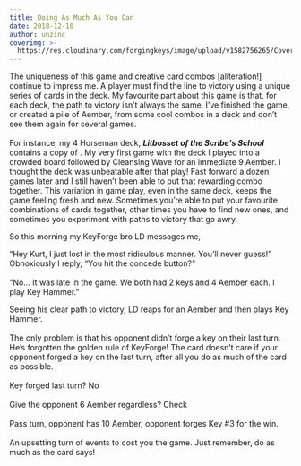 ```yaml
---
title: Doing As Much As You Can
date: 2018-12-10
author: unzinc
coverimg: >-
  https://res.cloudinary.com/forgingkeys/image/upload/v1582756265/Cover%20Images/001_lq9fcp.png
---
```

The uniqueness of this game and creative card combos [aliteration!] continue to impress me. A player must find the line to victory using a unique series of cards in the deck. My favourite part about this game is that, for each deck, the path to victory isn’t always the same. I’ve finished the game, or created a pile of Aember, from some cool combos in a deck and don’t see them again for several games.
<br/>
<br/>
For instance, my 4 Horseman deck, ***Litbosset of the Scribe's School*** contains a copy of <Card name="Cleansing Wave"/>. My very first game with the deck I played <Card name="Horseman of Pestilence"/> into a crowded board followed by Cleansing Wave for an immediate 9 Aember. I thought the deck was unbeatable after that play! Fast forward a dozen games later and I still haven’t been able to put that rewarding combo together. This variation in game play, even in the same deck, keeps the game feeling fresh and new. Sometimes you’re able to put your favourite combinations of cards together, other times you have to find new ones, and sometimes you experiment with paths to victory that go awry. 
<DeckList name="Litbosset of the Scribe's School"/>

So this morning my KeyForge bro LD messages me, 

<XCards names="Horseman of Pestilence,Cleansing Wave"/>
“Hey Kurt, I just lost in the most ridiculous manner. You’ll never guess!”
Obnoxiously I reply, “You hit the concede button?”
<br/>
<br/>
“No… It was late in the game. We both had 2 keys and 4 Aember each. I play Key Hammer.”
<BigCard name="Key Hammer"/>

Seeing his clear path to victory, LD reaps for an Aember and then plays Key Hammer. 
<br/>
<br/>
The only problem is that his opponent didn’t forge a key on their last turn. He’s forgotten the golden rule of KeyForge! The card doesn’t care if your opponent forged a key on the last turn, after all you do as much of the card as possible.
<br/>
<br/>
Key forged last turn? No
<br/>
<br/>
Give the opponent 6 Aember regardless? Check
<br/>
<br/>
Pass turn, opponent has 10 Aember, opponent forges Key #3 for the win. 
<br/>
<br/>
An upsetting turn of events to cost you the game. Just remember, do as much as the card says! 
<br/>

